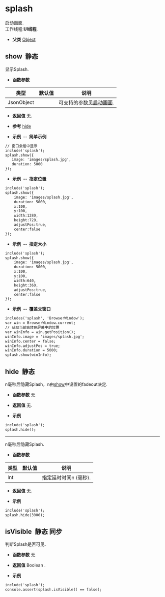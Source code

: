 # splash

  启动画面.<br>工作线程:**UI线程**.
  
* **父类** 
<a href="#api/apiObject">Object</a>&nbsp;

## show &nbsp;<span class="label label-static">静态</span> 

  显示Splash.
  
* **函数参数**

<table class="table table-hover table-bordered ">
	<thead>
		<tr>
			<th class="col-xs-1">类型</th>
			<th class="col-xs-1">默认值</th>
			<th>说明</th>
		</tr>
	</thead>
	<tbody>
		<tr>
	<td>JsonObject </td>
	<td></td>
	<td>可支持的参数见<a href="#settings/settingsSplashWindowSettings">启动画面</a>.</td>
</tr>
	</tbody>
</table>

* **返回值**
   无. 

* **参考** 
<a href="#api/apisplash/1">hide</a>

* **示例&nbsp;&nbsp;--&nbsp;&nbsp;简单示例**

```html
// 窗口会居中显示
include('splash');
splash.show({
   image: 'images/splash.jpg',
   duration: 5000
});

```
* **示例&nbsp;&nbsp;--&nbsp;&nbsp;指定位置**

```html
include('splash');
splash.show({
    image: 'images/splash.jpg',
    duration: 5000,
    x:100,
    y:100,
    width:1280,
    height:720,
    adjustPos:true,
    center:false
});

```
* **示例&nbsp;&nbsp;--&nbsp;&nbsp;指定大小**

```html
include('splash');
splash.show({
    image: 'images/splash.jpg',
    duration: 5000,
    x:100,
    y:100,
    width:640,
    height:360,
    adjustPos:true,
    center:false
});

```
* **示例&nbsp;&nbsp;--&nbsp;&nbsp;覆盖父窗口**

```html
includes('splash', 'BrowserWindow');
var win = BrowserWindow.current;
// 获取当前窗体在屏幕中的位置
var winInfo = win.getPosition();
winInfo.image = 'images/splash.jpg';
winInfo.center = false;
winInfo.adjustPos = true;
winInfo.duration = 5000;
splash.show(winInfo);

```


<div class="adoc" id="div_show"></div>


## hide &nbsp;<span class="label label-static">静态</span> 

  n毫秒后隐藏Splash，n由<a href="#api/apisplash/0">show</a>中设置的fadeout决定.
  
* **函数参数**  无

* **返回值**
   无. 

* **示例&nbsp;&nbsp;&nbsp;&nbsp;**

```html
include('splash');
splash.hide();

```
*****
  n毫秒后隐藏Splash.
  
* **函数参数**

<table class="table table-hover table-bordered ">
	<thead>
		<tr>
			<th class="col-xs-1">类型</th>
			<th class="col-xs-1">默认值</th>
			<th>说明</th>
		</tr>
	</thead>
	<tbody>
		<tr>
	<td>Int </td>
	<td></td>
	<td>指定延时时间n (毫秒).</td>
</tr>
	</tbody>
</table>

* **返回值**
   无. 

* **示例&nbsp;&nbsp;&nbsp;&nbsp;**

```html
include('splash');
splash.hide(3000);

```


<div class="adoc" id="div_hide"></div>


## isVisible &nbsp;<span class="label label-static">静态</span> <span class="label label-sync">同步</span> 

  判断Splash是否可见.
  
* **函数参数**  无

* **返回值**
  Boolean . 

* **示例&nbsp;&nbsp;&nbsp;&nbsp;**

```html
include('splash');
console.assert(splash.isVisible() == false);

```


<div class="adoc" id="div_isVisible"></div>


